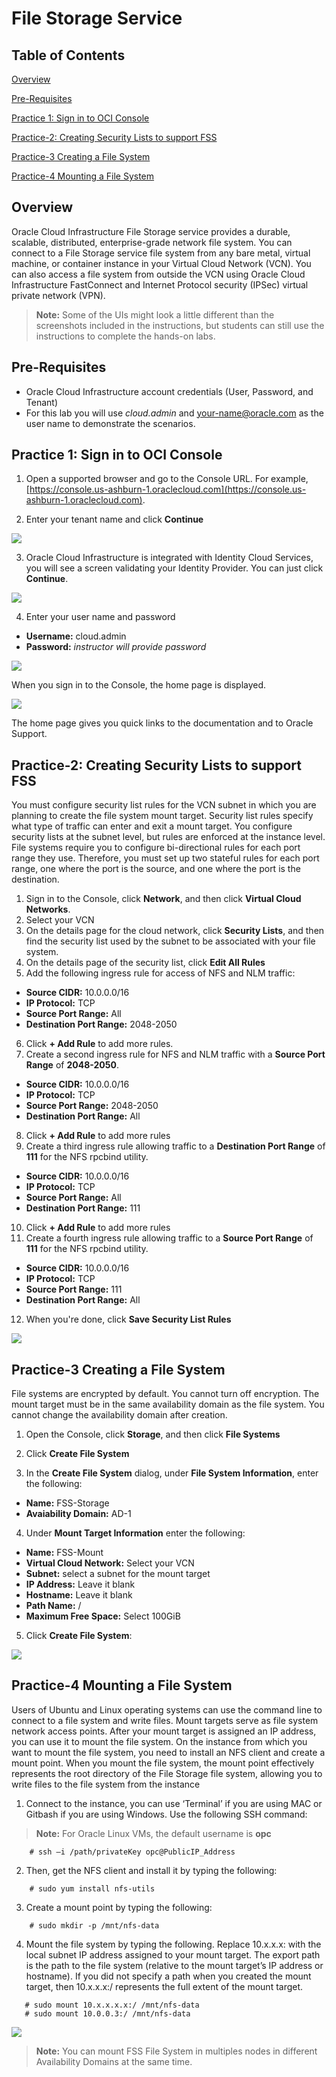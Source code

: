 # File Storage Service
  
## Table of Contents

[Overview](#overview)

[Pre-Requisites](#pre-requisites)

[Practice 1: Sign in to OCI Console](#practice-1-sign-in-to-oci-console)

[Practice-2: Creating Security Lists to support FSS](#practice-2-creating-security-lists-to-support-fss)

[Practice-3 Creating a File System](#practice-3-creating-a-file-system)

[Practice-4 Mounting a File System](#practice-4-mounting-a-file-system)

## Overview

Oracle Cloud Infrastructure File Storage service provides a durable, scalable, distributed, enterprise-grade network file system. You can connect to a File Storage service file system from any bare metal, virtual machine, or container instance in your Virtual Cloud Network (VCN). You can also access a file system from outside the VCN using Oracle Cloud Infrastructure FastConnect and Internet Protocol security (IPSec) virtual private network (VPN).

>**Note:** Some of the UIs might look a little different than the screenshots included in the instructions, but students can still use the instructions to complete the hands-on labs.

## Pre-Requisites

- Oracle Cloud Infrastructure account credentials (User, Password, and Tenant) 
- For this lab you will use _cloud.admin_ and <your-name@oracle.com> as the user name to demonstrate the scenarios.

## Practice 1: Sign in to OCI Console

1) Open a supported browser and go to the Console URL. For example, [https://console.us-ashburn-1.oraclecloud.com](https://console.us-ashburn-1.oraclecloud.com).

2) Enter your tenant name and click **Continue**

 ![]( img/image001.png)

3) Oracle Cloud Infrastructure is integrated with Identity Cloud Services, you will see a screen validating your Identity Provider. You can just click **Continue**.

 ![]( img/image002.png)

 4) Enter your user name and password

 - **Username:** cloud.admin
 - **Password:** _instructor will provide password_

 ![]( img/image003.png)

When you sign in to the Console, the home page is displayed.

 ![]( img/image004.png)

The home page gives you quick links to the documentation and to Oracle Support.

## Practice-2: Creating Security Lists to support FSS

You must configure security list rules for the VCN subnet in which you are planning to create the file system mount target. Security list rules specify what type of traffic can enter and exit a mount target. You configure security lists at the subnet level, but rules are enforced at the instance level. File systems require you to configure bi-directional rules for each port range they use. Therefore, you must set up two stateful rules for each port range, one where the port is the source, and one where the port is the destination.

1) Sign in to the Console, click **Network**, and then click **Virtual Cloud Networks**.
2) Select your VCN
3) On the details page for the cloud network, click **Security Lists**, and then find the security list used by the subnet to be associated with your file system.
4) On the details page of the security list, click **Edit All Rules**
5) Add the following ingress rule for access of NFS and NLM traffic:

- **Source CIDR:** 10.0.0.0/16
- **IP Protocol:** TCP
- **Source Port Range:** All
- **Destination Port Range:** 2048-2050

6) Click **+ Add Rule** to add more rules.
7) Create a second ingress rule for NFS and NLM traffic with a **Source Port Range** of **2048-2050**.
   
- **Source CIDR:** 10.0.0.0/16
- **IP Protocol:** TCP
- **Source Port Range:** 2048-2050
- **Destination Port Range:** All

8) Click **+ Add Rule** to add more rules
9) Create a third ingress rule allowing traffic to a **Destination Port Range** of **111** for the NFS rpcbind utility.
   
- **Source CIDR:** 10.0.0.0/16
- **IP Protocol:** TCP
- **Source Port Range:** All
- **Destination Port Range:** 111

10) Click **+ Add Rule** to add more rules
11) Create a fourth ingress rule allowing traffic to a **Source Port Range** of **111** for the NFS rpcbind utility.
   
- **Source CIDR:** 10.0.0.0/16
- **IP Protocol:** TCP
- **Source Port Range:** 111
- **Destination Port Range:** All

12) When you're done, click **Save Security List Rules**

![]( img/image005.png)

## Practice-3 Creating a File System
File systems are encrypted by default. You cannot turn off encryption. The mount target must be in the same availability domain as the file system. You cannot change the availability domain after creation.

1) Open the Console, click **Storage**, and then click **File Systems**

2) Click **Create File System**

3) In the **Create File System** dialog, under **File System Information**, enter the following:

- **Name:** FSS-Storage
- **Avaiability Domain:** AD-1

4) Under **Mount Target Information** enter the following:

- **Name:** FSS-Mount
- **Virtual Cloud Network:** Select your VCN
- **Subnet:** select a subnet for the mount target
- **IP Address:** Leave it blank
- **Hostname:** Leave it blank
- **Path Name:** /
- **Maximum Free Space:** Select 100GiB

5) Click **Create File System**:

![]( img/image006.png)

## Practice-4 Mounting a File System

Users of Ubuntu and Linux operating systems can use the command line to connect to a file system and write files. Mount targets serve as file system network access points. After your mount target is assigned an IP address, you can use it to mount the file system. On the instance from which you want to mount the file system, you need to install an NFS client and create a mount point. When you mount the file system, the mount point effectively represents the root directory of the File Storage file system, allowing you to write files to the file system from the instance

1) Connect to the instance, you can use ‘Terminal’ if you are using MAC or Gitbash if you are using Windows. Use the following SSH command:
  
>**Note:** For Oracle Linux VMs, the default username is **opc**

```
    # ssh –i /path/privateKey opc@PublicIP_Address
```
2) Then, get the NFS client and install it by typing the following:

```
    # sudo yum install nfs-utils
```
3) Create a mount point by typing the following:
```
    # sudo mkdir -p /mnt/nfs-data
```
4) Mount the file system by typing the following. Replace 10.x.x.x: with the local subnet IP address assigned to your mount target. The export path is the path to the file system (relative to the mount target’s IP address or hostname). If you did not specify a path when you created the mount target, then 10.x.x.x:/ represents the full extent of the mount target.
 ``` 
    # sudo mount 10.x.x.x.x:/ /mnt/nfs-data  
    # sudo mount 10.0.0.3:/ /mnt/nfs-data
```

![]( img/image007.png)

>**Note:** You can mount FSS File System in multiples nodes in different Availability Domains at the same time.
